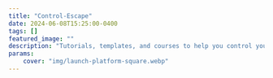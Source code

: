 ```yaml
---
title: "Control-Escape"
date: 2024-06-08T15:25:00-0400
tags: []
featured_image: ""
description: "Tutorials, templates, and courses to help you control your data, escape vendor lock-in, and achieve digital sovereignty."
params:
    cover: "img/launch-platform-square.webp"
---
```

